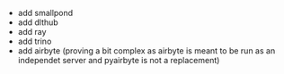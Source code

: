 - add smallpond
- add dlthub
- add ray
- add trino
- add airbyte (proving a bit complex as airbyte is meant to be run as an independet server and pyairbyte is not a replacement)